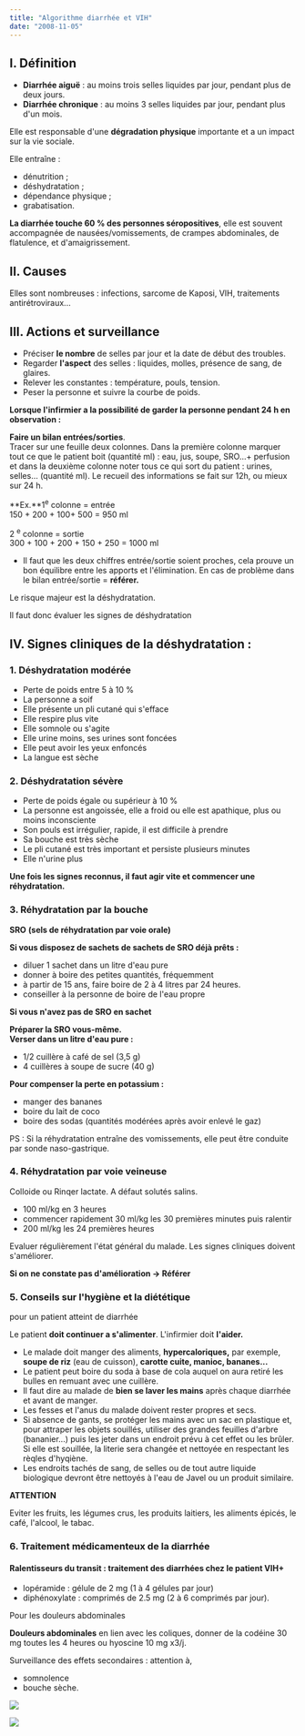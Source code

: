```yaml
---
title: "Algorithme diarrhée et VIH"
date: "2008-11-05"
---
```


## I. Définition

*   **Diarrhée aiguë** : au moins trois selles liquides par jour, pendant plus de deux jours.  
*   **Diarrhée chronique** : au moins 3 selles liquides par jour, pendant plus d'un mois.

Elle est responsable d'une **dégradation physique** importante et a un impact sur la vie sociale.

Elle entraîne :

*   dénutrition ;
*   déshydratation ;
*   dépendance physique ;
*   grabatisation.

**La diarrhée touche 60 % des personnes séropositives**, elle est souvent accompagnée de nausées/vomissements, de crampes abdominales, de flatulence, et d'amaigrissement.

## II. Causes

Elles sont nombreuses : infections, sarcome de Kaposi, VIH, traitements antirétroviraux...

## III. Actions et surveillance

*   Préciser **le nombre** de selles par jour et la date de début des troubles.  
*   Regarder **l'aspect** des selles : liquides, molles, présence de sang, de glaires.  
*   Relever les constantes : température, pouls, tension.  
*   Peser la personne et suivre la courbe de poids.

**Lorsque l'infirmier a la possibilité de garder la personne pendant 24 h en observation :**

**Faire un bilan entrées/sorties**.  
Tracer sur une feuille deux colonnes. Dans la première colonne marquer tout ce que le patient boit (quantité ml) : eau, jus, soupe, SRO...+ perfusion et dans la deuxième colonne noter tous ce qui sort du patient : urines, selles... (quantité ml). Le recueil des informations se fait sur 12h, ou mieux sur 24 h.

**Ex.**1<sup>e</sup> colonne = entrée  
150 + 200 + 100+ 500 = 950 ml

2 <sup>e</sup> colonne = sortie  
300 + 100 + 200 + 150 + 250 = 1000 ml

- Il faut que les deux chiffres entrée/sortie soient proches, cela prouve un bon équilibre entre les apports et l'élimination. En cas de problème dans le bilan entrée/sortie = **référer.**

Le risque majeur est la déshydratation.

Il faut donc évaluer les signes de déshydratation

## IV. Signes cliniques de la déshydratation :

### 1. Déshydratation modérée

*   Perte de poids entre 5 à 10 %
*   La personne a soif
*   Elle présente un pli cutané qui s'efface
*   Elle respire plus vite
*   Elle somnole ou s'agite
*   Elle urine moins, ses urines sont foncées
*   Elle peut avoir les yeux enfoncés
*   La langue est sèche

### 2. Déshydratation sévère

*   Perte de poids égale ou supérieur à 10 %
*   La personne est angoissée, elle a froid ou elle est apathique, plus ou moins inconsciente
*   Son pouls est irrégulier, rapide, il est difficile à prendre
*   Sa bouche est très sèche
*   Le pli cutané est très important et persiste plusieurs minutes
*   Elle n'urine plus

**Une fois les signes reconnus, il faut agir vite et commencer une réhydratation.**

### 3. Réhydratation par la bouche

**SRO** **(sels de réhydratation par voie orale)**

**Si vous disposez de sachets de sachets de SRO déjà prêts :**

*   diluer 1 sachet dans un litre d'eau pure
*   donner à boire des petites quantités, fréquemment
*   à partir de 15 ans, faire boire de 2 à 4 litres par 24 heures.  
*   conseiller à la personne de boire de l'eau propre

**Si vous n'avez pas de SRO en sachet**

**Préparer la SRO vous-même.   
Verser dans un litre d'eau pure :**

*   1/2 cuillère à café de sel (3,5 g)
*   4 cuillères à soupe de sucre (40 g)

**Pour compenser la perte en potassium :**

*   manger des bananes
*   boire du lait de coco
*   boire des sodas (quantités modérées après avoir enlevé le gaz)

PS : Si la réhydratation entraîne des vomissements, elle peut être conduite par sonde naso-gastrique.

### 4. Réhydratation par voie veineuse

Colloide ou Rinqer lactate. A défaut solutés salins.

*   100 ml/kg en 3 heures
*   commencer rapidement 30 ml/kg les 30 premières minutes puis ralentir
*   200 ml/kg les 24 premières heures

Evaluer régulièrement l'état général du malade. Les signes cliniques doivent s'améliorer.

**Si on ne constate pas d'amélioration -> Référer**

### 5. Conseils sur l'hygiène et la diététique  
pour un patient atteint de diarrhée

Le patient **doit continuer a s'alimenter**. L'infirmier doit **l'aider.**

*   Le malade doit manger des aliments, **hypercaloriques,** par exemple, **soupe de riz** (eau de cuisson), **carotte cuite, manioc, bananes...**
*   Le patient peut boire du soda à base de cola auquel on aura retiré les bulles en remuant avec une cuillère.  
*   Il faut dire au malade de **bien se laver les mains** après chaque diarrhée et avant de manger.  
*   Les fesses et l'anus du malade doivent rester propres et secs.  
*   Si absence de gants, se protéger les mains avec un sac en plastique et, pour attraper les objets souillés, utiliser des grandes feuilles d'arbre (bananier...) puis les jeter dans un endroit prévu à cet effet ou les brûler. Si elle est souillée, la literie sera changée et nettoyée en respectant les rèqles d'hyqiène.  
*   Les endroits tachés de sang, de selles ou de tout autre liquide biologique devront être nettoyés à l'eau de Javel ou un produit similaire.

**ATTENTION**

Eviter les fruits, les légumes crus, les produits laitiers, les aliments épicés, le café, l'alcool, le tabac.

### 6. Traitement médicamenteux de la diarrhée

#### Ralentisseurs du transit : traitement des diarrhées chez le patient VIH+

*   lopéramide : gélule de 2 mg (1 à 4 gélules par jour)
*   diphénoxylate : comprimés de 2.5 mg (2 à 6 comprimés par jour).

Pour les douleurs abdominales

**Douleurs abdominales** en lien avec les coliques, donner de la codéine 30 mg toutes les 4 heures ou hyoscine 10 mg x3/j.

Surveillance des effets secondaires : attention à,

*   somnolence
*   bouche sèche.


![](i997-1.jpg)

![](i997-2.jpg)